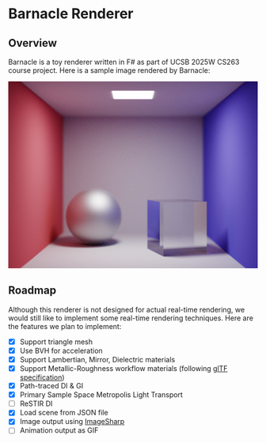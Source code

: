 ﻿# Barnacle Renderer

## Overview

Barnacle is a toy renderer written in F# as part of UCSB 2025W CS263 course project. Here is a sample image rendered by Barnacle:

![Path-Traced GI](https://github.com/LeonKang130/Barnacle/blob/main/Sample%20-%20Path%20Tracing.png)

## Roadmap

Although this renderer is not designed for actual real-time rendering, we would still like to implement some real-time rendering techniques. Here are the features we plan to implement:
- [x] Support triangle mesh
- [x] Use BVH for acceleration
- [x] Support Lambertian, Mirror, Dielectric materials
- [x] Support Metallic-Roughness workflow materials (following [glTF specification](https://registry.khronos.org/glTF/specs/2.0/glTF-2.0.html#appendix-b-brdf-implementation))
- [x] Path-traced DI & GI
- [x] Primary Sample Space Metropolis Light Transport
- [ ] ReSTIR DI
- [x] Load scene from JSON file
- [x] Image output using [ImageSharp](https://github.com/SixLabors/ImageSharp)
- [ ] Animation output as GIF
